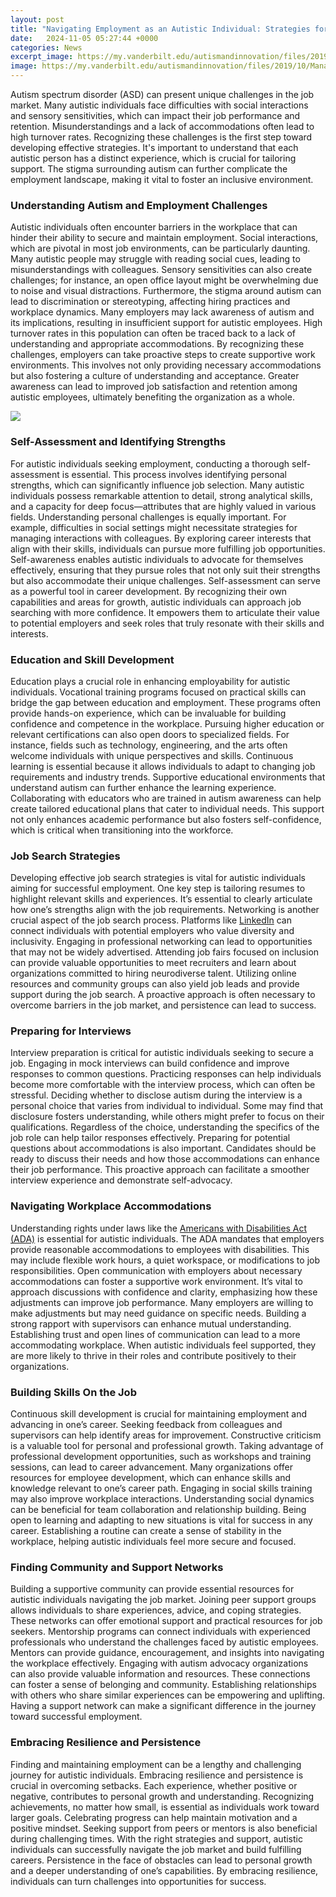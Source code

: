 ```yaml
---
layout: post
title: "Navigating Employment as an Autistic Individual: Strategies for Success"
date:   2024-11-05 05:27:44 +0000
categories: News
excerpt_image: https://my.vanderbilt.edu/autismandinnovation/files/2019/10/Management-Tips-Preview-1.png
image: https://my.vanderbilt.edu/autismandinnovation/files/2019/10/Management-Tips-Preview-1.png
---
```


Autism spectrum disorder (ASD) can present unique challenges in the job market. Many autistic individuals face difficulties with social interactions and sensory sensitivities, which can impact their job performance and retention. Misunderstandings and a lack of accommodations often lead to high turnover rates. Recognizing these challenges is the first step toward developing effective strategies. It's important to understand that each autistic person has a distinct experience, which is crucial for tailoring support. The stigma surrounding autism can further complicate the employment landscape, making it vital to foster an inclusive environment.
### Understanding Autism and Employment Challenges
Autistic individuals often encounter barriers in the workplace that can hinder their ability to secure and maintain employment. Social interactions, which are pivotal in most job environments, can be particularly daunting. Many autistic people may struggle with reading social cues, leading to misunderstandings with colleagues. Sensory sensitivities can also create challenges; for instance, an open office layout might be overwhelming due to noise and visual distractions. 
Furthermore, the stigma around autism can lead to discrimination or stereotyping, affecting hiring practices and workplace dynamics. Many employers may lack awareness of autism and its implications, resulting in insufficient support for autistic employees. High turnover rates in this population can often be traced back to a lack of understanding and appropriate accommodations. 
By recognizing these challenges, employers can take proactive steps to create supportive work environments. This involves not only providing necessary accommodations but also fostering a culture of understanding and acceptance. Greater awareness can lead to improved job satisfaction and retention among autistic employees, ultimately benefiting the organization as a whole.

![](https://my.vanderbilt.edu/autismandinnovation/files/2019/10/Management-Tips-Preview-1.png)
### Self-Assessment and Identifying Strengths
For autistic individuals seeking employment, conducting a thorough self-assessment is essential. This process involves identifying personal strengths, which can significantly influence job selection. Many autistic individuals possess remarkable attention to detail, strong analytical skills, and a capacity for deep focus—attributes that are highly valued in various fields.
Understanding personal challenges is equally important. For example, difficulties in social settings might necessitate strategies for managing interactions with colleagues. By exploring career interests that align with their skills, individuals can pursue more fulfilling job opportunities. Self-awareness enables autistic individuals to advocate for themselves effectively, ensuring that they pursue roles that not only suit their strengths but also accommodate their unique challenges.
Self-assessment can serve as a powerful tool in career development. By recognizing their own capabilities and areas for growth, autistic individuals can approach job searching with more confidence. It empowers them to articulate their value to potential employers and seek roles that truly resonate with their skills and interests.
### Education and Skill Development
Education plays a crucial role in enhancing employability for autistic individuals. Vocational training programs focused on practical skills can bridge the gap between education and employment. These programs often provide hands-on experience, which can be invaluable for building confidence and competence in the workplace.
Pursuing higher education or relevant certifications can also open doors to specialized fields. For instance, fields such as technology, engineering, and the arts often welcome individuals with unique perspectives and skills. Continuous learning is essential because it allows individuals to adapt to changing job requirements and industry trends. 
Supportive educational environments that understand autism can further enhance the learning experience. Collaborating with educators who are trained in autism awareness can help create tailored educational plans that cater to individual needs. This support not only enhances academic performance but also fosters self-confidence, which is critical when transitioning into the workforce.
### Job Search Strategies
Developing effective job search strategies is vital for autistic individuals aiming for successful employment. One key step is tailoring resumes to highlight relevant skills and experiences. It’s essential to clearly articulate how one’s strengths align with the job requirements. 
Networking is another crucial aspect of the job search process. Platforms like [LinkedIn](https://fr.edu.vn/en/LinkedIn) can connect individuals with potential employers who value diversity and inclusivity. Engaging in professional networking can lead to opportunities that may not be widely advertised. 
Attending job fairs focused on inclusion can provide valuable opportunities to meet recruiters and learn about organizations committed to hiring neurodiverse talent. Utilizing online resources and community groups can also yield job leads and provide support during the job search. A proactive approach is often necessary to overcome barriers in the job market, and persistence can lead to success.
### Preparing for Interviews
Interview preparation is critical for autistic individuals seeking to secure a job. Engaging in mock interviews can build confidence and improve responses to common questions. Practicing responses can help individuals become more comfortable with the interview process, which can often be stressful.
Deciding whether to disclose autism during the interview is a personal choice that varies from individual to individual. Some may find that disclosure fosters understanding, while others might prefer to focus on their qualifications. Regardless of the choice, understanding the specifics of the job role can help tailor responses effectively.
Preparing for potential questions about accommodations is also important. Candidates should be ready to discuss their needs and how those accommodations can enhance their job performance. This proactive approach can facilitate a smoother interview experience and demonstrate self-advocacy.
### Navigating Workplace Accommodations
Understanding rights under laws like the [Americans with Disabilities Act (ADA)](https://fr.edu.vn/en/Americans_with_Disabilities_Act_of_1990) is essential for autistic individuals. The ADA mandates that employers provide reasonable accommodations to employees with disabilities. This may include flexible work hours, a quiet workspace, or modifications to job responsibilities.
Open communication with employers about necessary accommodations can foster a supportive work environment. It’s vital to approach discussions with confidence and clarity, emphasizing how these adjustments can improve job performance. Many employers are willing to make adjustments but may need guidance on specific needs.
Building a strong rapport with supervisors can enhance mutual understanding. Establishing trust and open lines of communication can lead to a more accommodating workplace. When autistic individuals feel supported, they are more likely to thrive in their roles and contribute positively to their organizations.
### Building Skills On the Job
Continuous skill development is crucial for maintaining employment and advancing in one’s career. Seeking feedback from colleagues and supervisors can help identify areas for improvement. Constructive criticism is a valuable tool for personal and professional growth.
Taking advantage of professional development opportunities, such as workshops and training sessions, can lead to career advancement. Many organizations offer resources for employee development, which can enhance skills and knowledge relevant to one’s career path.
Engaging in social skills training may also improve workplace interactions. Understanding social dynamics can be beneficial for team collaboration and relationship building. Being open to learning and adapting to new situations is vital for success in any career. Establishing a routine can create a sense of stability in the workplace, helping autistic individuals feel more secure and focused.
### Finding Community and Support Networks
Building a supportive community can provide essential resources for autistic individuals navigating the job market. Joining peer support groups allows individuals to share experiences, advice, and coping strategies. These networks can offer emotional support and practical resources for job seekers.
Mentorship programs can connect individuals with experienced professionals who understand the challenges faced by autistic employees. Mentors can provide guidance, encouragement, and insights into navigating the workplace effectively. Engaging with autism advocacy organizations can also provide valuable information and resources.
These connections can foster a sense of belonging and community. Establishing relationships with others who share similar experiences can be empowering and uplifting. Having a support network can make a significant difference in the journey toward successful employment.
### Embracing Resilience and Persistence
Finding and maintaining employment can be a lengthy and challenging journey for autistic individuals. Embracing resilience and persistence is crucial in overcoming setbacks. Each experience, whether positive or negative, contributes to personal growth and understanding.
Recognizing achievements, no matter how small, is essential as individuals work toward larger goals. Celebrating progress can help maintain motivation and a positive mindset. Seeking support from peers or mentors is also beneficial during challenging times. 
With the right strategies and support, autistic individuals can successfully navigate the job market and build fulfilling careers. Persistence in the face of obstacles can lead to personal growth and a deeper understanding of one’s capabilities. By embracing resilience, individuals can turn challenges into opportunities for success.